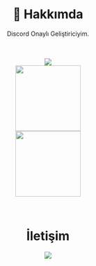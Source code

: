 <div align="center">
  <h1>🍻 Hakkımda</h1>
  <p>Discord Onaylı Geliştiriciyim.</p>
  <br>
  <br>

<div align="center">
   <a href="https://discord.com/users/847135139384524800" target="_blank">
      <img src="https://lanyard-profile-readme.vercel.app/api/847135139384524800?theme=light&bg=809ecf&animated=false&hideDiscrim=true&borderRadius=30px&idleMessage=Probably%20doing%20something%20else">
   </a>

<div align = "center">
<img src = "https://github-readme-stats.vercel.app/api?username=Paralox&show_icons=true&theme=tokyonight" width = "% 100" height = "150px" />
  <br>
<img src = "https://github-readme-stats.vercel.app/api/top-langs/?username=Paralox&layout=compact&theme=tokyonight" width = "% 100" height = "150px"  />
  <br> 
</div>
<br><br>
  <h1>İletişim</h1>
  <a href="https://discord.com/users/847135139384524800" target="_blank"><img src="https://shields.io/badge/Paralox-111111.svg?&style=for-the-badge&logo=discord"></a>
</div>
